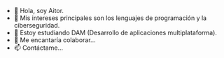 - 👋 Hola, soy Aitor.
- 👀 Mis intereses principales son los lenguajes de programación y la ciberseguridad.
- 🌱 Estoy estudiando DAM (Desarrollo de aplicaciones multiplataforma).
- 💞️ Me encantaría colaborar...
- 📫 Contáctame...
